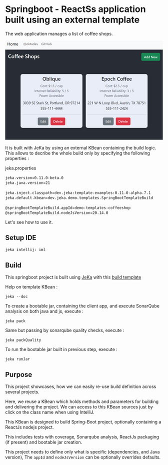 # Springboot - ReactSs application built using an external template

The web application manages a list of coffee shops.

![img.png](screenshot.png)

It is built with JeKa by using an external KBean containing the build logic.
This allows to decribe the whole build only by specifying the following properties :

jeka.properties
``` 
jeka.version=0.11.0-beta.0
jeka.java.version=21

jeka.inject.classpath=dev.jeka:template-examples:0.11.0-alpha.7.1
jeka.default.kbean=dev.jeka.demo.templates.SpringBootTemplateBuild

@springBootTemplateBuild.appId=demo-templates-coffeeshop
@springBootTemplateBuild.nodeJsVersion=20.14.0
```

Let's see how to use it.

## Setup IDE

```shell
jeka intellij: iml
```

## Build

This springboot project is built using [JeKa](https://jeka.dev) with this [build template](https://github.com/jeka-dev/demo-build-templates/blob/master/src/dev/jeka/demo/templates/SpringBootTemplateBuild.java)

Help on template KBean :
```shell
jeka --doc
```

To create a bootable jar, containing the client app, and execute SonarQube analysis on both java and js, execute :
```shell
jeka pack
```

Same but passing by sonarqube quality checks, execute :
```shell
jeka packQuality
```

To run the bootable jar built in previous step, execute :
```shell
jeka runJar
```


## Purpose

This project showcases, how we can easily re-use build definition across several projects.

Here, we reuse a KBean which holds methods and parameters for building and delivering the project. 
We can access to this KBean sources just by click on the class name when using IntelliJ.

This KBean is designed to build Spring-Boot project, optionally containing a ReactJs nodejs project.

This includes tests with coverage, Sonarqube analysis, ReactJs packaging (if present) and bootable jar creation.

This project needs to define only what is specific  (dependencies, and Java version),
The `appId` and `nodeJsVersion` can be optionally overrides defaults.



